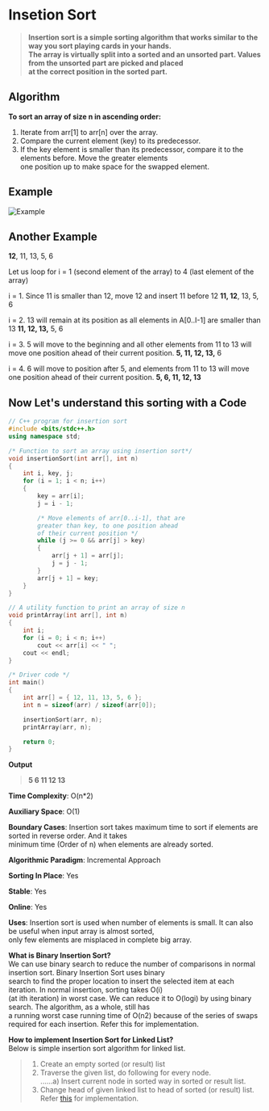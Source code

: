# Insetion Sort  

>**Insertion sort is a simple sorting algorithm that works similar to the way you sort playing cards in your hands.  
The array is virtually split into a sorted and an unsorted part. Values from the unsorted part are picked and placed   
at the correct position in the sorted part.**  

## Algorithm  

**To sort an array of size n in ascending order:**  
1. Iterate from arr[1] to arr[n] over the array.  
2. Compare the current element (key) to its predecessor.  
3. If the key element is smaller than its predecessor, compare it to the elements before. Move the greater elements   
one position up to make space for the swapped element.  

## Example  
![Example](https://media.geeksforgeeks.org/wp-content/uploads/insertionsort.png)  

## Another Example  

**12**, 11, 13, 5, 6

Let us loop for i = 1 (second element of the array) to 4 (last element of the array)

i = 1. Since 11 is smaller than 12, move 12 and insert 11 before 12
**11, 12**, 13, 5, 6

i = 2. 13 will remain at its position as all elements in A[0..I-1] are smaller than 13
**11, 12, 13,** 5, 6

i = 3. 5 will move to the beginning and all other elements from 11 to 13 will move one position ahead of their current position.
**5, 11, 12, 13,** 6

i = 4. 6 will move to position after 5, and elements from 11 to 13 will move one position ahead of their current position.
**5, 6, 11, 12, 13**

## Now Let's understand this sorting with a Code  

```cpp
// C++ program for insertion sort 
#include <bits/stdc++.h> 
using namespace std; 

/* Function to sort an array using insertion sort*/
void insertionSort(int arr[], int n) 
{ 
	int i, key, j; 
	for (i = 1; i < n; i++) 
	{ 
		key = arr[i]; 
		j = i - 1; 

		/* Move elements of arr[0..i-1], that are 
		greater than key, to one position ahead 
		of their current position */
		while (j >= 0 && arr[j] > key) 
		{ 
			arr[j + 1] = arr[j]; 
			j = j - 1; 
		} 
		arr[j + 1] = key; 
	} 
} 

// A utility function to print an array of size n 
void printArray(int arr[], int n) 
{ 
	int i; 
	for (i = 0; i < n; i++) 
		cout << arr[i] << " "; 
	cout << endl; 
} 

/* Driver code */
int main() 
{ 
	int arr[] = { 12, 11, 13, 5, 6 }; 
	int n = sizeof(arr) / sizeof(arr[0]); 

	insertionSort(arr, n); 
	printArray(arr, n); 

	return 0; 
} 

```

**Output**  
>**5 6 11 12 13** 

**Time Complexity**: O(n*2)  

**Auxiliary Space**: O(1)  

**Boundary Cases**: Insertion sort takes maximum time to sort if elements are sorted in reverse order. And it takes  
 minimum time (Order of n) when elements are already sorted.

**Algorithmic Paradigm**: Incremental Approach  

**Sorting In Place**: Yes  

**Stable**: Yes  

**Online**: Yes  

**Uses**: Insertion sort is used when number of elements is small. It can also be useful when input array is almost sorted,  
 only few elements are misplaced in complete big array.  


 **What is Binary Insertion Sort?**  
We can use binary search to reduce the number of comparisons in normal insertion sort. Binary Insertion Sort uses binary  
search to find the proper location to insert the selected item at each iteration. In normal insertion, sorting takes O(i)  
(at ith iteration) in worst case. We can reduce it to O(logi) by using binary search. The algorithm, as a whole, still has  
a running worst case running time of O(n2) because of the series of swaps required for each insertion. Refer this for implementation.  
 
**How to implement Insertion Sort for Linked List?**  
Below is simple insertion sort algorithm for linked list.  

>1. Create an empty sorted (or result) list  
>2. Traverse the given list, do following for every node.  
......a) Insert current node in sorted way in sorted or result list.  
>3. Change head of given linked list to head of sorted (or result) list.   
Refer [this](https://www.geeksforgeeks.org/insertion-sort-for-singly-linked-list/) for implementation.  


